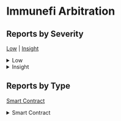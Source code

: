 
# Immunefi Arbitration

## Reports by Severity

[Low](<README.md#low>) | [Insight](<README.md#insight>)
<details>
<summary>Low</summary>

* [29432 - [SC - Low] Malicious project can grief reward payouts from...](./29432%20-%20%5BSC%20-%20Low%5D%20Malicious%20project%20can%20grief%20reward%20payouts%20from....md)
* [29467 - [SC - Low] RewardTimelockexecuteRewardTransaction - L Inco...](./29467%20-%20%5BSC%20-%20Low%5D%20RewardTimelockexecuteRewardTransaction%20-%20L%20Inco....md)
* [29738 - [SC - Low] Missing Chainlink circuit breaker check allows ...](./29738%20-%20%5BSC%20-%20Low%5D%20Missing%20Chainlink%20circuit%20breaker%20check%20allows%20....md)

</details>
<details>
<summary>Insight</summary>

* [29318 - [SC - Insight] Timelock contract should use canExecuteTransact...](./29318%20-%20%5BSC%20-%20Insight%5D%20Timelock%20contract%20should%20use%20canExecuteTransact....md)
* [29341 - [SC - Insight] Unsafe Downcast vulnerability this can lead to ...](./29341%20-%20%5BSC%20-%20Insight%5D%20Unsafe%20Downcast%20vulnerability%20this%20can%20lead%20to%20....md)
* [29347 - [SC - Insight] Chainlinks latestRoundData might return stale o...](./29347%20-%20%5BSC%20-%20Insight%5D%20Chainlinks%20latestRoundData%20might%20return%20stale%20o....md)
* [29348 - [SC - Insight] Token price returned by PriceConsumer may be in...](./29348%20-%20%5BSC%20-%20Insight%5D%20Token%20price%20returned%20by%20PriceConsumer%20may%20be%20in....md)
* [29384 - [SC - Insight] Malicious project can remove the ImmunefiGuard ...](./29384%20-%20%5BSC%20-%20Insight%5D%20Malicious%20project%20can%20remove%20the%20ImmunefiGuard%20....md)
* [29445 - [SC - Insight] latestRoundData Call May Result Stale](./29445%20-%20%5BSC%20-%20Insight%5D%20latestRoundData%20Call%20May%20Result%20Stale.md)
* [29483 - [SC - Insight] RewardTimelockcanExecuteTransaction - Reward tr...](./29483%20-%20%5BSC%20-%20Insight%5D%20RewardTimelockcanExecuteTransaction%20-%20Reward%20tr....md)
* [29484 - [SC - Insight] Potential Loss of Precision in Conversion from ...](./29484%20-%20%5BSC%20-%20Insight%5D%20Potential%20Loss%20of%20Precision%20in%20Conversion%20from%20....md)
* [29513 - [SC - Insight] Critical reentrancy vulnerability in executeRew...](./29513%20-%20%5BSC%20-%20Insight%5D%20Critical%20reentrancy%20vulnerability%20in%20executeRew....md)
* [29604 - [SC - Insight] VaultDelegatesendReward - Token fees not subtra...](./29604%20-%20%5BSC%20-%20Insight%5D%20VaultDelegatesendReward%20-%20Token%20fees%20not%20subtra....md)
* [29744 - [SC - Insight] Projects can pay rewards at up to  below market...](./29744%20-%20%5BSC%20-%20Insight%5D%20Projects%20can%20pay%20rewards%20at%20up%20to%20%20below%20market....md)
* [29760 - [SC - Insight] Enforcing Multiple Rewards During Arbitration B...](./29760%20-%20%5BSC%20-%20Insight%5D%20Enforcing%20Multiple%20Rewards%20During%20Arbitration%20B....md)

</details>

## Reports by Type

[Smart Contract](<README.md#smart-contract>)
<details>
<summary>Smart Contract</summary>

* [29318 - [SC - Insight] Timelock contract should use canExecuteTransact...](./29318%20-%20%5BSC%20-%20Insight%5D%20Timelock%20contract%20should%20use%20canExecuteTransact....md)
* [29341 - [SC - Insight] Unsafe Downcast vulnerability this can lead to ...](./29341%20-%20%5BSC%20-%20Insight%5D%20Unsafe%20Downcast%20vulnerability%20this%20can%20lead%20to%20....md)
* [29347 - [SC - Insight] Chainlinks latestRoundData might return stale o...](./29347%20-%20%5BSC%20-%20Insight%5D%20Chainlinks%20latestRoundData%20might%20return%20stale%20o....md)
* [29348 - [SC - Insight] Token price returned by PriceConsumer may be in...](./29348%20-%20%5BSC%20-%20Insight%5D%20Token%20price%20returned%20by%20PriceConsumer%20may%20be%20in....md)
* [29384 - [SC - Insight] Malicious project can remove the ImmunefiGuard ...](./29384%20-%20%5BSC%20-%20Insight%5D%20Malicious%20project%20can%20remove%20the%20ImmunefiGuard%20....md)
* [29432 - [SC - Low] Malicious project can grief reward payouts from...](./29432%20-%20%5BSC%20-%20Low%5D%20Malicious%20project%20can%20grief%20reward%20payouts%20from....md)
* [29445 - [SC - Insight] latestRoundData Call May Result Stale](./29445%20-%20%5BSC%20-%20Insight%5D%20latestRoundData%20Call%20May%20Result%20Stale.md)
* [29467 - [SC - Low] RewardTimelockexecuteRewardTransaction - L Inco...](./29467%20-%20%5BSC%20-%20Low%5D%20RewardTimelockexecuteRewardTransaction%20-%20L%20Inco....md)
* [29483 - [SC - Insight] RewardTimelockcanExecuteTransaction - Reward tr...](./29483%20-%20%5BSC%20-%20Insight%5D%20RewardTimelockcanExecuteTransaction%20-%20Reward%20tr....md)
* [29484 - [SC - Insight] Potential Loss of Precision in Conversion from ...](./29484%20-%20%5BSC%20-%20Insight%5D%20Potential%20Loss%20of%20Precision%20in%20Conversion%20from%20....md)
* [29513 - [SC - Insight] Critical reentrancy vulnerability in executeRew...](./29513%20-%20%5BSC%20-%20Insight%5D%20Critical%20reentrancy%20vulnerability%20in%20executeRew....md)
* [29604 - [SC - Insight] VaultDelegatesendReward - Token fees not subtra...](./29604%20-%20%5BSC%20-%20Insight%5D%20VaultDelegatesendReward%20-%20Token%20fees%20not%20subtra....md)
* [29738 - [SC - Low] Missing Chainlink circuit breaker check allows ...](./29738%20-%20%5BSC%20-%20Low%5D%20Missing%20Chainlink%20circuit%20breaker%20check%20allows%20....md)
* [29744 - [SC - Insight] Projects can pay rewards at up to  below market...](./29744%20-%20%5BSC%20-%20Insight%5D%20Projects%20can%20pay%20rewards%20at%20up%20to%20%20below%20market....md)
* [29760 - [SC - Insight] Enforcing Multiple Rewards During Arbitration B...](./29760%20-%20%5BSC%20-%20Insight%5D%20Enforcing%20Multiple%20Rewards%20During%20Arbitration%20B....md)

</details>
